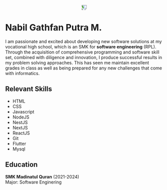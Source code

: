 <p align="center"><img src="https://i.pinimg.com/564x/41/b1/ac/41b1ac322475561edb4ba45ec6b0bfce.jpg" style="transform:rotate(90deg);"/></p>
<h1>Nabil Gathfan Putra M.</h1>


  I am passionate and excited about developing new software solutions at my vocational high school, which is an SMK for **software engineering** (RPL). Through the acquisition of comprehensive programming and software skill set, combined with diligence and innovation, I produce successful results in my problem solving approaches. This has seen me maintain excellent grades in class as well as being prepared for any new challenges that come with informatics.


## Relevant Skills
  - HTML
  - CSS
  - Javascript
  - NodeJS
  - NestJS
  - NextJS
  - ReactJS
  - Git
  - Flutter
  - Mysql


## Education
  **SMK Madinatul Quran** (2021-2024)
  <br/>
  Major: Software Enginering
